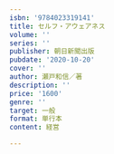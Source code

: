 ```yaml
---
isbn: '9784023319141'
title: セルフ・アウェアネス
volume: ''
series: ''
publisher: 朝日新聞出版
pubdate: '2020-10-20'
cover: ''
author: 瀬戸和信／著
description: ''
price: '1600'
genre: ''
target: 一般
format: 単行本
content: 経営

---
```

